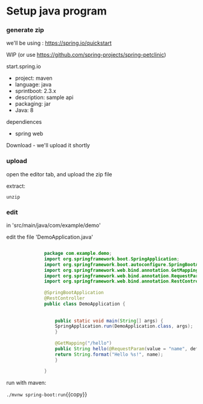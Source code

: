 # Setup java program

### generate zip

we'll be using : https://spring.io/quickstart

WIP (or use  https://github.com/spring-projects/spring-petclinic)

start.spring.io

- project: maven
- language: java
- sprintboot: 2.3.x
- description: sample api
- packaging: jar
- Java: 8


dependiences
- spring web

Download - we'll upload it shortly

### upload

open the editor tab, and upload the zip file

extract:

`unzip`

### edit 

in 'src/main/java/com/example/demo'

edit the file 'DemoApplication.java'

```java

              package com.example.demo;
              import org.springframework.boot.SpringApplication;
              import org.springframework.boot.autoconfigure.SpringBootApplication;
              import org.springframework.web.bind.annotation.GetMapping;
              import org.springframework.web.bind.annotation.RequestParam;
              import org.springframework.web.bind.annotation.RestController;
              
              @SpringBootApplication
              @RestController
              public class DemoApplication {
                
                  
                  public static void main(String[] args) {
                  SpringApplication.run(DemoApplication.class, args);
                  }
                  
                  @GetMapping("/hello")
                  public String hello(@RequestParam(value = "name", defaultValue = "World") String name) {
                  return String.format("Hello %s!", name);
                  }
                
              }
```            


run with maven:

`./mvnw spring-boot:run`{{copy}}




